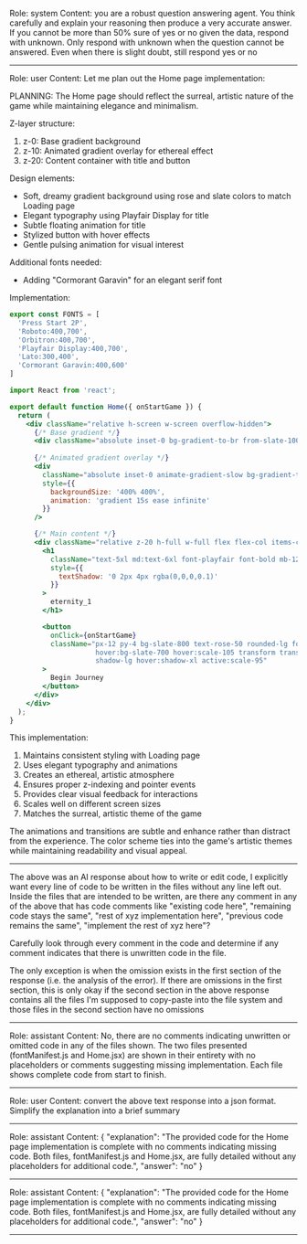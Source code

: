 Role: system
Content: you are a robust question answering agent. You think carefully and explain your reasoning then produce a very accurate answer. If you cannot be more than 50% sure of yes or no given the data, respond with unknown. Only respond with unknown when the question cannot be answered. Even when there is slight doubt, still respond yes or no
__________________
Role: user
Content: 
Let me plan out the Home page implementation:

PLANNING:
The Home page should reflect the surreal, artistic nature of the game while maintaining elegance and minimalism. 

Z-layer structure:
1. z-0: Base gradient background
2. z-10: Animated gradient overlay for ethereal effect
3. z-20: Content container with title and button

Design elements:
- Soft, dreamy gradient background using rose and slate colors to match Loading page
- Elegant typography using Playfair Display for title
- Subtle floating animation for title
- Stylized button with hover effects
- Gentle pulsing animation for visual interest

Additional fonts needed:
- Adding "Cormorant Garavin" for an elegant serif font

Implementation:

```js src/fontManifest.js
export const FONTS = [
  'Press Start 2P',
  'Roboto:400,700', 
  'Orbitron:400,700',
  'Playfair Display:400,700',
  'Lato:300,400',
  'Cormorant Garavin:400,600'
]
```

```jsx src/pages/Home.jsx
import React from 'react';

export default function Home({ onStartGame }) {
  return (
    <div className="relative h-screen w-screen overflow-hidden">
      {/* Base gradient */}
      <div className="absolute inset-0 bg-gradient-to-br from-slate-100 to-rose-100 opacity-90 pointer-events-none" />
      
      {/* Animated gradient overlay */}
      <div 
        className="absolute inset-0 animate-gradient-slow bg-gradient-to-br from-slate-200/50 via-rose-100/50 to-slate-100/50 pointer-events-none"
        style={{
          backgroundSize: '400% 400%',
          animation: 'gradient 15s ease infinite'
        }}
      />

      {/* Main content */}
      <div className="relative z-20 h-full w-full flex flex-col items-center justify-center p-4">
        <h1 
          className="text-5xl md:text-6xl font-playfair font-bold mb-12 text-slate-800 text-center leading-tight animate-float"
          style={{
            textShadow: '0 2px 4px rgba(0,0,0,0.1)'
          }}
        >
          eternity_1
        </h1>

        <button
          onClick={onStartGame}
          className="px-12 py-4 bg-slate-800 text-rose-50 rounded-lg font-cormorant text-xl tracking-wider
                     hover:bg-slate-700 hover:scale-105 transform transition-all duration-300
                     shadow-lg hover:shadow-xl active:scale-95"
        >
          Begin Journey
        </button>
      </div>
    </div>
  );
}
```

This implementation:
1. Maintains consistent styling with Loading page
2. Uses elegant typography and animations
3. Creates an ethereal, artistic atmosphere
4. Ensures proper z-indexing and pointer events
5. Provides clear visual feedback for interactions
6. Scales well on different screen sizes
7. Matches the surreal, artistic theme of the game

The animations and transitions are subtle and enhance rather than distract from the experience. The color scheme ties into the game's artistic themes while maintaining readability and visual appeal.
    
____
The above was an AI response about how to write or edit code, I explicitly want every line of code to be written in the files without any line left out. Inside the files that are intended to be written, are there any comment in any of the above that has code comments like "existing code here", "remaining code stays the same", "rest of xyz implementation here", "previous code remains the same", "implement the rest of xyz here"?

Carefully look through every comment in the code and determine if any comment indicates that there is unwritten code in the file.

The only exception is when the omission exists in the first section of the response (i.e. the analysis of the error). If there are omissions in the first section, this is only okay if the second section in the above response contains all the files I'm supposed to copy-paste into the file system and those files in the second section have no omissions

__________________
Role: assistant
Content: No, there are no comments indicating unwritten or omitted code in any of the files shown. The two files presented (fontManifest.js and Home.jsx) are shown in their entirety with no placeholders or comments suggesting missing implementation. Each file shows complete code from start to finish.
__________________
Role: user
Content: convert the above text response into a json format. Simplify the explanation into a brief summary
__________________
Role: assistant
Content: {
  "explanation": "The provided code for the Home page implementation is complete with no comments indicating missing code. Both files, fontManifest.js and Home.jsx, are fully detailed without any placeholders for additional code.",
  "answer": "no"
}
__________________
Role: assistant
Content: {
  "explanation": "The provided code for the Home page implementation is complete with no comments indicating missing code. Both files, fontManifest.js and Home.jsx, are fully detailed without any placeholders for additional code.",
  "answer": "no"
}
__________________
